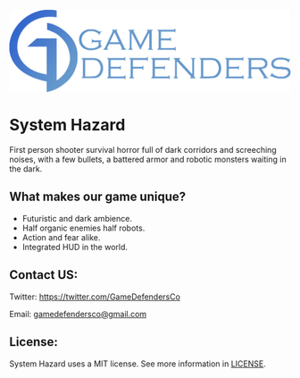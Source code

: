 ![Image of Logo](https://github.com/azsumas/HorrorShooter/blob/master/WikiResources/logo_02.png) 

# System Hazard
First person shooter survival horror full of dark corridors and screeching noises, with a few bullets, a battered armor and robotic monsters waiting in the dark.

## What makes our game unique? 
- Futuristic and dark ambience.
- Half organic enemies half robots.
- Action and fear alike.
- Integrated HUD in the world.

## Contact US: 
Twitter: https://twitter.com/GameDefendersCo

Email: gamedefendersco@gmail.com 

## License: 
System Hazard uses a MIT license. See more information in [LICENSE](LICENSE).
